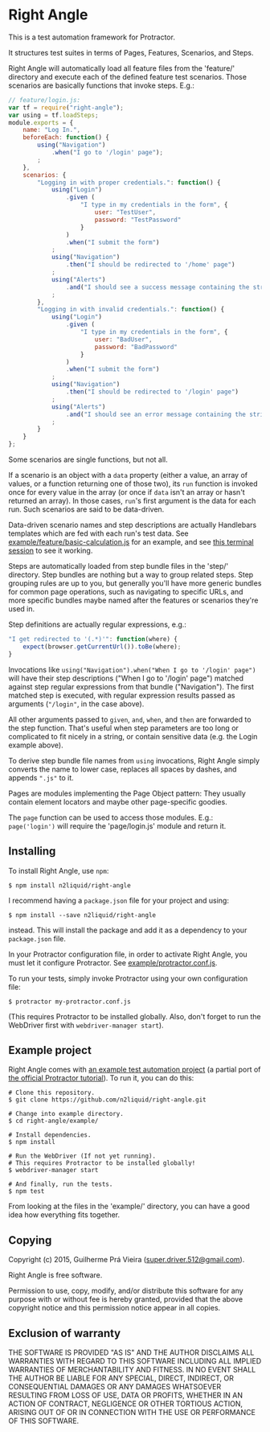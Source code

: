 Right Angle
===

This is a test automation framework for Protractor.

It structures test suites in terms of Pages, Features, Scenarios, and Steps.

Right Angle will automatically load all feature files from the 'feature/' directory and execute each of the defined feature test scenarios. Those scenarios are basically functions that invoke steps. E.g.:

```js
// feature/login.js:
var tf = require("right-angle");
var using = tf.loadSteps;
module.exports = {
	name: "Log In.",
	beforeEach: function() {
		using("Navigation")
			.when("I go to '/login' page");
		;
	},
	scenarios: {
		"Logging in with proper credentials.": function() {
			using("Login")
				.given (
					"I type in my credentials in the form", {
						user: "TestUser",
						password: "TestPassword"
					}
				)
				.when("I submit the form")
			;
			using("Navigation")
				.then("I should be redirected to '/home' page")
			;
			using("Alerts")
				.and("I should see a success message containing the string 'welcome back'")
			;
		},
		"Logging in with invalid credentials.": function() {
			using("Login")
				.given (
					"I type in my credentials in the form", {
						user: "BadUser",
						password: "BadPassword"
					}
				)
				.when("I submit the form")
			;
			using("Navigation")
				.then("I should be redirected to '/login' page")
			;
			using("Alerts")
				.and("I should see an error message containing the string 'invalid user name or password'")
			;
		}
	}
};
```

Some scenarios are single functions, but not all.

If a scenario is an object with a `data` property (either a value, an array of values, or a function returning one of those two), its `run` function is invoked once for every value in the array (or once if `data` isn't an array or hasn't returned an array). In those cases, `run`'s first argument is the data for each run. Such scenarios are said to be data-driven.

Data-driven scenario names and step descriptions are actually Handlebars templates which are fed with each run's test data. See [example/feature/basic-calculation.js](example/feature/basic-calculation.js) for an example, and see [this terminal session](http://asciinema.org/a/17703) to see it working.

Steps are automatically loaded from step bundle files in the 'step/' directory. Step bundles are nothing but a way to group related steps. Step grouping rules are up to you, but generally you'll have more generic bundles for common page operations, such as navigating to specific URLs, and more specific bundles maybe named after the features or scenarios they're used in.

Step definitions are actually regular expressions, e.g.:

```js
"I get redirected to '(.*)'": function(where) {
	expect(browser.getCurrentUrl()).toBe(where);
}
```

Invocations like `using("Navigation").when("When I go to '/login' page")` will have their step descriptions ("When I go to '/login' page") matched against step regular expressions from that bundle ("Navigation"). The first matched step is executed, with regular expression results passed as arguments (`"/login"`, in the case above).

All other arguments passed to `given`, `and`, `when`, and `then` are forwarded to the step function. That's useful when step parameters are too long or complicated to fit nicely in a string, or contain sensitive data (e.g. the Login example above).

To derive step bundle file names from `using` invocations, Right Angle simply converts the name to lower case, replaces all spaces by dashes, and appends `".js"` to it.

Pages are modules implementing the Page Object pattern: They usually contain element locators and maybe other page-specific goodies.

The `page` function can be used to access those modules. E.g.: `page('login')` will require the 'page/login.js' module and return it.

Installing
---

To install Right Angle, use `npm`:

	$ npm install n2liquid/right-angle

I recommend having a `package.json` file for your project and using:

	$ npm install --save n2liquid/right-angle

instead. This will install the package and add it as a dependency to your `package.json` file.

In your Protractor configuration file, in order to activate Right Angle, you must let it configure Protractor. See [example/protractor.conf.js](example/protractor.conf.js).

To run your tests, simply invoke Protractor using your own configuration file:

	$ protractor my-protractor.conf.js

(This requires Protractor to be installed globally. Also, don't forget to run the WebDriver first with `webdriver-manager start`).

Example project
---

Right Angle comes with [an example test automation project](example/) (a partial port of [the official Protractor tutorial](https://angular.github.io/protractor/#/tutorial)). To run it, you can do this:

	# Clone this repository.
	$ git clone https://github.com/n2liquid/right-angle.git

	# Change into example directory.
	$ cd right-angle/example/

	# Install dependencies.
	$ npm install

	# Run the WebDriver (If not yet running).
	# This requires Protractor to be installed globally!
	$ webdriver-manager start

	# And finally, run the tests.
	$ npm test

From looking at the files in the 'example/' directory, you can have a good idea how everything fits together.

Copying
---

Copyright (c) 2015, Guilherme Prá Vieira (super.driver.512@gmail.com).

Right Angle is free software.

Permission to use, copy, modify, and/or distribute this software for any purpose with or without fee is hereby granted, provided that the above copyright notice and this permission notice appear in all copies.

Exclusion of warranty
---

THE SOFTWARE IS PROVIDED "AS IS" AND THE AUTHOR DISCLAIMS ALL WARRANTIES WITH REGARD TO THIS SOFTWARE INCLUDING ALL IMPLIED WARRANTIES OF MERCHANTABILITY AND FITNESS. IN NO EVENT SHALL THE AUTHOR BE LIABLE FOR ANY SPECIAL, DIRECT, INDIRECT, OR CONSEQUENTIAL DAMAGES OR ANY DAMAGES WHATSOEVER RESULTING FROM LOSS OF USE, DATA OR PROFITS, WHETHER IN AN ACTION OF CONTRACT, NEGLIGENCE OR OTHER TORTIOUS ACTION, ARISING OUT OF OR IN CONNECTION WITH THE USE OR PERFORMANCE OF THIS SOFTWARE.
